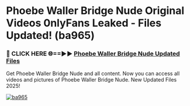 # Phoebe Waller Bridge Nude Original Videos 0nlyFans Leaked - Files Updated! (ba965)

<h3>🔴 CLICK HERE 🌐==►► <a href="https://tinyurl.com/4mcuefdz" rel="nofollow">Phoebe Waller Bridge Nude Updated Files</a></h3>

Get Phoebe Waller Bridge Nude and all content. Now you can access all videos and pictures of Phoebe Waller Bridge Nude. New Updated Files 2025!

[![ba965](https://i.imgur.com/StAQSOY.gif)](https://tinyurl.com/4mcuefdz)
